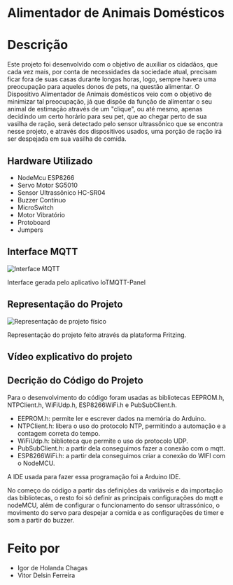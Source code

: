 # Alimentador de Animais Domésticos


# Descrição
Este projeto foi desenvolvido com o objetivo de auxiliar os cidadãos, que cada vez mais, por conta de necessidades da sociedade atual, precisam ficar fora de suas casas durante longas horas, logo, sempre havera uma preocupação para aqueles donos de pets, na questão alimentar. 
O Dispositivo Alimentador de Animais domésticos veio com o objetivo de minimizar tal preocupação, já que dispõe da função de alimentar o seu animal de estimação através de um "clique", ou até mesmo, apenas decidindo um certo horário para seu pet, que ao chegar perto de sua vasilha de ração, será detectado pelo sensor ultrassônico que se encontra nesse projeto, e através dos dispositivos usados, uma porção de ração irá ser despejada em sua vasilha de comida.

## Hardware Utilizado
 - NodeMcu ESP8266
 - Servo Motor SG5010
 - Sensor Ultrassônico HC-SR04
 - Buzzer Contínuo
 - MicroSwitch
 - Motor Vibratório
 - Protoboard
 - Jumpers

## Interface MQTT
![Interface MQTT](https://i.imgur.com/uTqiizI.jpg)

Interface gerada pelo aplicativo  IoTMQTT-Panel
## Representação do Projeto
![Representação de projeto físico](https://i.imgur.com/WBsSLUD.jpg)

Representação do projeto feito através da plataforma Fritzing.

## Vídeo explicativo do projeto


## Decrição do Código do Projeto

Para o desenvolvimento do código foram usadas as bibliotecas EEPROM.h, NTPClient.h, WiFiUdp.h, ESP8266WiFi.h e PubSubClient.h.
- EEPROM.h: permite ler e escrever dados na memória do Arduino.
- NTPClient.h: libera o uso do protocolo NTP, permitindo a automação e a contagem correta do tempo.
- WiFiUdp.h: biblioteca que permite o uso do protocolo UDP.
- PubSubClient.h: a partir dela conseguimos fazer a conexão com o mqtt.
- ESP8266WiFi.h: a partir dela conseguimos criar a conexão do WIFI com o NodeMCU.

A IDE usada para fazer essa programação foi a Arduino IDE.

No começo do código a partir das definições da variáveis e da importação das bibliotecas, o resto foi só definir as principais configurações do mqtt e nodeMCU, além de configurar o funcionamento do sensor ultrassónico, o movimento do servo para despejar a comida e as configurações de timer e som a partir do buzzer.



# Feito por

 - Igor de Holanda Chagas
 - Vitor Delsin Ferreira
